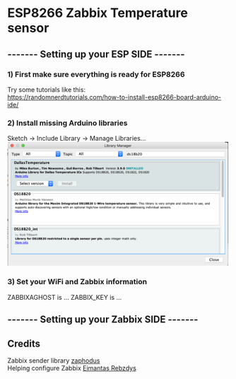 # ESP8266 Zabbix Temperature sensor

## ------- Setting up your ESP SIDE -------
### 1) First make sure everything is ready for ESP8266
Try some tutorials like this:  
https://randomnerdtutorials.com/how-to-install-esp8266-board-arduino-ide/


### 2) Install missing Arduino libraries
Sketch -> Include Library -> Manage Libraries...  
<img src="DS18B20_lib.png" width="500">


### 3) Set your WiFi and Zabbix information

ZABBIXAGHOST is ...
ZABBIX_KEY is ...

## ------- Setting up your Zabbix SIDE -------




## Credits
Zabbix sender library [zaphodus](https://github.com/zaphodus/ESP8266ZabbixSender)  
Helping configure Zabbix [Eimantas Rebzdys](https://github.com/EimantasRebzdys)
